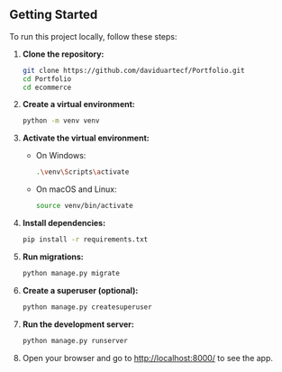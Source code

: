 ## Getting Started

To run this project locally, follow these steps:

1. **Clone the repository:**

    ```bash
    git clone https://github.com/daviduartecf/Portfolio.git
    cd Portfolio
    cd ecommerce
    ```

2. **Create a virtual environment:**

    ```bash
    python -m venv venv
    ```

3. **Activate the virtual environment:**

    - On Windows:

        ```bash
        .\venv\Scripts\activate
        ```

    - On macOS and Linux:

        ```bash
        source venv/bin/activate
        ```

4. **Install dependencies:**

    ```bash
    pip install -r requirements.txt
    ```

5. **Run migrations:**

    ```bash
    python manage.py migrate
    ```

6. **Create a superuser (optional):**

    ```bash
    python manage.py createsuperuser
    ```

7. **Run the development server:**

    ```bash
    python manage.py runserver
    ```

8. Open your browser and go to [http://localhost:8000/](http://localhost:8000/) to see the app.
